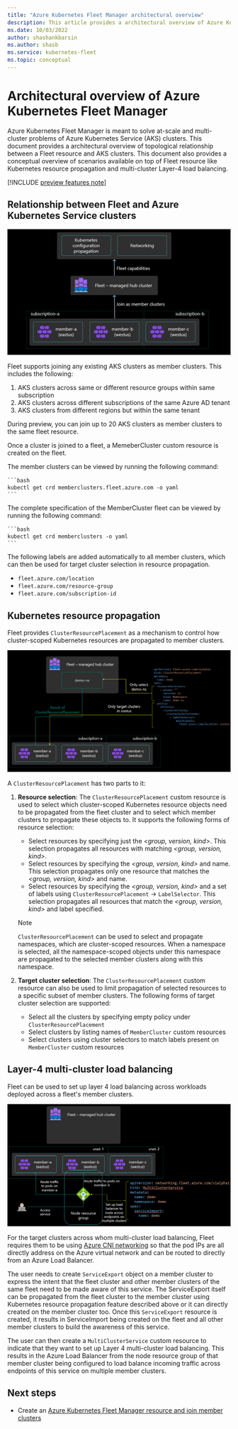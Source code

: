 ```yaml
---
title: "Azure Kubernetes Fleet Manager architectural overview"
description: This article provides a architectural overview of Azure Kubernetes Fleet Manager
ms.date: 10/03/2022
author: shashankbarsin
ms.author: shasb
ms.service: kubernetes-fleet
ms.topic: conceptual
---
```


# Architectural overview of Azure Kubernetes Fleet Manager

Azure Kubernetes Fleet Manager is meant to solve at-scale and multi-cluster problems of Azure Kubernetes Service (AKS) clusters. This document provides a architectural overview of topological relationship between a Fleet resource and AKS clusters. This document also provides a conceptual overview of scenarios available on top of Fleet resource like Kubernetes resource propagation and multi-cluster Layer-4 load balancing.

[!INCLUDE [preview features note](./includes/preview/preview-callout.md)]

## Relationship between Fleet and Azure Kubernetes Service clusters

[ ![Relationship between Fleet and AKS](./media/conceptual-fleet-aks-relationship.png) ](./media/conceptual-fleet-aks-relationship.png#lightbox)

Fleet supports joining any existing AKS clusters as member clusters. This includes the following:

1. AKS clusters across same or different resource groups within same subscription
1. AKS clusters across different subscriptions of the same Azure AD tenant
1. AKS clusters from different regions but within the same tenant

During preview, you can join up to 20 AKS clusters as member clusters to the same fleet resource.

Once a cluster is joined to a fleet, a MemeberCluster custom resource is created on the fleet.

The member clusters can be viewed by running the following command:

    ```bash
    kubectl get crd memberclusters.fleet.azure.com -o yaml
    ```

The complete specification of the MemberCluster fleet can be viewed by running the following command:

    ```bash
    kubectl get crd memberclusters -o yaml
    ```

The following labels are added automatically to all member clusters, which can then be used for target cluster selection in resource propagation.

* `fleet.azure.com/location`
* `fleet.azure.com/resource-group`
* `fleet.azure.com/subscription-id`

## Kubernetes resource propagation

Fleet provides `ClusterResourcePlacement` as a mechanism to control how cluster-scoped Kubernetes resources are propagated to member clusters. 

[ ![Kubernetes resource propgation to member clusters](./media/conceptual-resource-propagation.png) ](./media/conceptual-resource-propagation.png#lightbox)

A `ClusterResourcePlacement` has two parts to it:

1. **Resource selection**: The `ClusterResourcePlacement` custom resource is used to select which cluster-scoped Kubernetes resource objects need to be propagated from the fleet cluster and to select which member clusters to propagate these objects to. It supports the following forms of resource selection:
    * Select resources by specifying just the *<group, version, kind>*. This selection propagates all resources with matching *<group, version, kind>*.
    * Select resources by specifying the *<group, version, kind>* and name. This selection propagates only one resource that matches the *<group, version, kind>* and name.
    * Select resources by specifying the *<group, version, kind>* and a set of labels using `ClusterResourcePlacement` -> `LabelSelector`. This selection propagates all resources that match the *<group, version, kind>* and label specified.
    
    > [!NOTE]
    > `ClusterResourcePlacement` can be used to select and propagate namespaces, which are cluster-scoped resources. When a namespace is selected, all the namespace-scoped objects under this namespace are propagated to the selected member clusters along with this namespace. 

1. **Target cluster selection**: The `ClusterResourcePlacement` custom resource can also be used to limit propagation of selected resources to a specific subset of member clusters. The following forms of target cluster selection are supported:

    * Select all the clusters by specifying empty policy under `ClusterResourcePlacement`
    * Select clusters by listing names of `MemberCluster` custom resources
    * Select clusters using cluster selectors to match labels present on `MemberCluster` custom resources

## Layer-4 multi-cluster load balancing

Fleet can be used to set up layer 4 load balancing across workloads deployed across a fleet's member clusters.

[ ![Layer-4 multi-cluster load balancing](./media/conceptual-load-balancing.png) ](./media/conceptual-load-balancing.png#lightbox)

For the target clusters across whom multi-cluster load balancing, Fleet requires them to be using [Azure CNI networking](../aks/configure-azure-cni.md) so that the pod IPs are all directly address on the Azure virtual network and can be routed to directly from an Azure Load Balancer.

The user needs to create `ServiceExport` object on a member cluster to express the intent that the fleet cluster and other member clusters of the same fleet need to be made aware of this service. The ServiceExport itself can be propagated from the fleet cluster to the member cluster using Kubernetes resource propagation feature described above or it can directly created on the member cluster too. Once this `ServiceExport` resource is created, it results in ServiceImport being created on the fleet and all other member clusters to build the awareness of this service. 

The user can then create a `MultiClusterService` custom resource to indicate that they want to set up Layer 4 multi-cluster load balancing. This results in the Azure Load Balancer from the node resource group of that member cluster being configured to load balance incoming traffic across endpoints of this service on multiple member clusters.

## Next steps

* Create an [Azure Kubernetes Fleet Manager resource and join member clusters](./quickstart-create-fleet-and-members.md)

